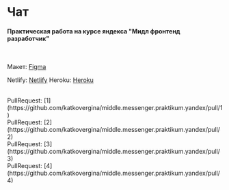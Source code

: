 # Чат
#### Практическая работа на курсе яндекса "Мидл фронтенд разработчик"

<br>

Макет: [Figma](https://www.figma.com/file/Z8EcYaNG2alCHakwKBFhaa/chat__yandex-practicum?node-id=0%3A1)
<br>

Netlify: [Netlify](https://delightful-marzipan-76039f.netlify.app/)
Heroku: [Heroku](https://nameless-badlands-87464.herokuapp.com/)

<br>
PullRequest: [1](https://github.com/katkovergina/middle.messenger.praktikum.yandex/pull/1)
<br>
PullRequest: [2](https://github.com/katkovergina/middle.messenger.praktikum.yandex/pull/2)
<br>
PullRequest: [3](https://github.com/katkovergina/middle.messenger.praktikum.yandex/pull/3)
<br>
PullRequest: [4](https://github.com/katkovergina/middle.messenger.praktikum.yandex/pull/4)
<br>
